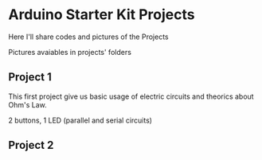 # Arduino Starter Kit Projects

Here I'll share codes and pictures of the Projects

Pictures avaiables in projects' folders

## Project 1

This first project give us basic usage of electric circuits and theorics about Ohm's Law.

2 buttons, 1 LED (parallel and serial circuits)

## Project 2